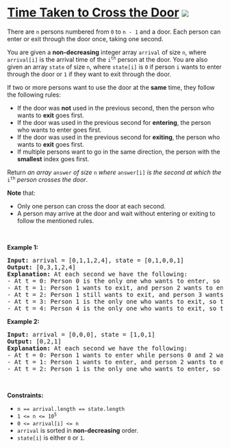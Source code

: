
# [Time Taken to Cross the Door](https://leetcode.com/problems/time-taken-to-cross-the-door) ![](https://img.shields.io/badge/Hard-red)

<p>There are <code>n</code> persons numbered from <code>0</code> to <code>n - 1</code> and a door. Each person can enter or exit through the door once, taking one second.</p>

<p>You are given a <strong>non-decreasing</strong> integer array <code>arrival</code> of size <code>n</code>, where <code>arrival[i]</code> is the arrival time of the <code>i<sup>th</sup></code> person at the door. You are also given an array <code>state</code> of size <code>n</code>, where <code>state[i]</code> is <code>0</code> if person <code>i</code> wants to enter through the door or <code>1</code> if they want to exit through the door.</p>

<p>If two or more persons want to use the door at the <strong>same</strong> time, they follow the following rules:</p>

<ul>
	<li>If the door was <strong>not</strong> used in the previous second, then the person who wants to <strong>exit</strong> goes first.</li>
	<li>If the door was used in the previous second for <strong>entering</strong>, the person who wants to enter goes first.</li>
	<li>If the door was used in the previous second for <strong>exiting</strong>, the person who wants to <strong>exit</strong> goes first.</li>
	<li>If multiple persons want to go in the same direction, the person with the <strong>smallest</strong> index goes first.</li>
</ul>

<p>Return <em>an array </em><code>answer</code><em> of size </em><code>n</code><em> where </em><code>answer[i]</code><em> is the second at which the </em><code>i<sup>th</sup></code><em> person crosses the door</em>.</p>

<p><strong>Note</strong> that:</p>

<ul>
	<li>Only one person can cross the door at each second.</li>
	<li>A person may arrive at the door and wait without entering or exiting to follow the mentioned rules.</li>
</ul>

<p>&nbsp;</p>
<p><strong>Example 1:</strong></p>

<pre>
<strong>Input:</strong> arrival = [0,1,1,2,4], state = [0,1,0,0,1]
<strong>Output:</strong> [0,3,1,2,4]
<strong>Explanation:</strong> At each second we have the following:
- At t = 0: Person 0 is the only one who wants to enter, so they just enter through the door.
- At t = 1: Person 1 wants to exit, and person 2 wants to enter. Since the door was used the previous second for entering, person 2 enters.
- At t = 2: Person 1 still wants to exit, and person 3 wants to enter. Since the door was used the previous second for entering, person 3 enters.
- At t = 3: Person 1 is the only one who wants to exit, so they just exit through the door.
- At t = 4: Person 4 is the only one who wants to exit, so they just exit through the door.
</pre>

<p><strong>Example 2:</strong></p>

<pre>
<strong>Input:</strong> arrival = [0,0,0], state = [1,0,1]
<strong>Output:</strong> [0,2,1]
<strong>Explanation:</strong> At each second we have the following:
- At t = 0: Person 1 wants to enter while persons 0 and 2 want to exit. Since the door was not used in the previous second, the persons who want to exit get to go first. Since person 0 has a smaller index, they exit first.
- At t = 1: Person 1 wants to enter, and person 2 wants to exit. Since the door was used in the previous second for exiting, person 2 exits.
- At t = 2: Person 1 is the only one who wants to enter, so they just enter through the door.
</pre>

<p>&nbsp;</p>
<p><strong>Constraints:</strong></p>

<ul>
	<li><code>n == arrival.length == state.length</code></li>
	<li><code>1 &lt;= n &lt;= 10<sup>5</sup></code></li>
	<li><code>0 &lt;= arrival[i] &lt;= n</code></li>
	<li><code>arrival</code> is sorted in <strong>non-decreasing</strong> order.</li>
	<li><code>state[i]</code> is either <code>0</code> or <code>1</code>.</li>
</ul>

        